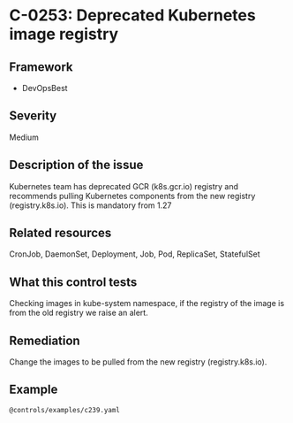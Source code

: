# C-0253: Deprecated Kubernetes image registry

## Framework
* DevOpsBest
 
## Severity
Medium

## Description of the issue
Kubernetes team has deprecated GCR (k8s.gcr.io) registry and recommends pulling Kubernetes components from the new registry (registry.k8s.io). This is mandatory from 1.27
 
## Related resources
CronJob, DaemonSet, Deployment, Job, Pod, ReplicaSet, StatefulSet
 
## What this control tests 
Checking images in kube-system namespace, if the registry of the image is from the old registry we raise an alert.
 
## Remediation
Change the images to be pulled from the new registry (registry.k8s.io).
 
## Example
```
@controls/examples/c239.yaml
```
